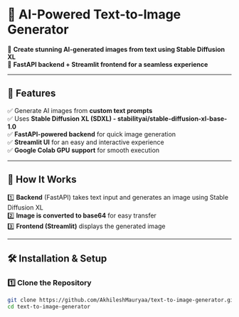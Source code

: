 # 🚀 AI-Powered Text-to-Image Generator  

🔹 **Create stunning AI-generated images from text using Stable Diffusion XL**  
🔹 **FastAPI backend + Streamlit frontend for a seamless experience**  

---

## 🌟 Features  
✅ Generate AI images from **custom text prompts**  
✅ Uses **Stable Diffusion XL (SDXL) - stabilityai/stable-diffusion-xl-base-1.0**  
✅ **FastAPI-powered backend** for quick image generation  
✅ **Streamlit UI** for an easy and interactive experience  
✅ **Google Colab GPU support** for smooth execution  

---

## 📌 How It Works  
1️⃣ **Backend** (FastAPI) takes text input and generates an image using Stable Diffusion XL  
2️⃣ **Image is converted to base64** for easy transfer  
3️⃣ **Frontend (Streamlit)** displays the generated image  

---

## 🛠️ Installation & Setup  

### **1️⃣ Clone the Repository**  
```bash
git clone https://github.com/AkhileshMauryaa/text-to-image-generator.git
cd text-to-image-generator


